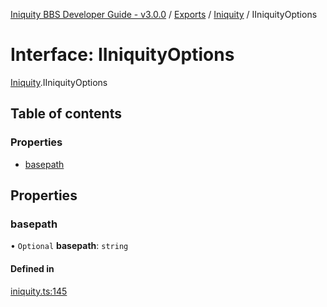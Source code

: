 [Iniquity BBS Developer Guide - v3.0.0](../README.md) / [Exports](../modules.md) / [Iniquity](../modules/Iniquity.md) / IIniquityOptions

# Interface: IIniquityOptions

[Iniquity](../modules/Iniquity.md).IIniquityOptions

## Table of contents

### Properties

- [basepath](Iniquity.IIniquityOptions.md#basepath)

## Properties

### basepath

• `Optional` **basepath**: `string`

#### Defined in

[iniquity.ts:145](https://github.com/iniquitybbs/iniquity/blob/25a281e/packages/core/src/iniquity.ts#L145)
